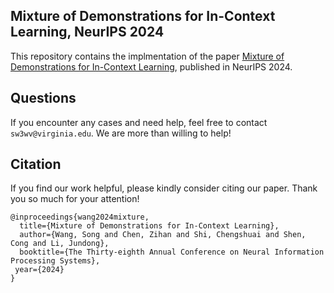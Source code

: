 ## Mixture of Demonstrations for In-Context Learning, NeurIPS 2024


This repository contains the implmentation of the paper [Mixture of Demonstrations for In-Context Learning]([https://arxiv.org/pdf/2407.02408](https://openreview.net/pdf?id=uqxSLoCw3K)), published in NeurIPS 2024.



## Questions

If you encounter any cases and need help, feel free to contact ```sw3wv@virginia.edu```. We are more than willing to help!

## Citation

If you find our work helpful, please kindly consider citing our paper. Thank you so much for your attention!
```
@inproceedings{wang2024mixture,
  title={Mixture of Demonstrations for In-Context Learning},
  author={Wang, Song and Chen, Zihan and Shi, Chengshuai and Shen, Cong and Li, Jundong},
  booktitle={The Thirty-eighth Annual Conference on Neural Information Processing Systems},
 year={2024}
}
```
